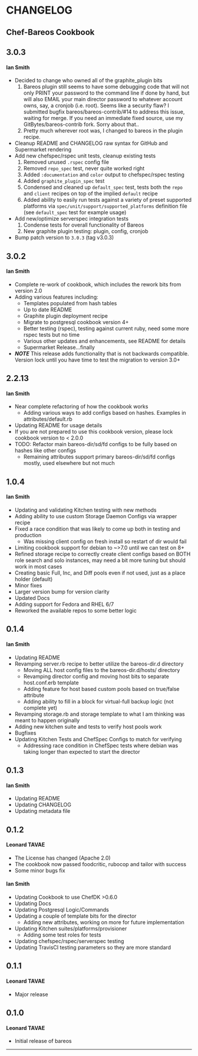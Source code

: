 CHANGELOG
=========
Chef-Bareos Cookbook
--------------------

3.0.3
-----
#### Ian Smith
  * Decided to change who owned all of the graphite_plugin bits
    1. Bareos plugin still seems to have some debugging code that will not only PRINT your password to the command line if done by hand, but will also EMAIL your main director password to whatever account owns, say, a cronjob (i.e. root). Seems like a security flaw? I submitted bugfix bareos/bareos-contrib/#14 to address this issue, waiting for merge. If you need an immediate fixed source, use my GitBytes/bareos-contrib fork. Sorry about that..
    1. Pretty much wherever root was, I changed to bareos in the plugin recipe.
  * Cleanup README and CHANGELOG raw syntax for GitHub and Supermarket rendering
  * Add new chefspec/rspec unit tests, cleanup existing tests
    1. Removed unused `.rspec` config file
    1. Removed `repo_spec` test, never quite worked right
    1. Added `:documentation` and `color` output to chefspec/rspec testing
    1. Added `graphite_plugin_spec` test
    1. Condensed and cleaned up `default_spec` test, tests both the `repo` and `client` recipes on top of the implied `default` recipe
    1. Added ability to easily run tests against a variety of preset supported platforms via `spec/unit/support/supported_platforms` definition file (see `default_spec` test for example usage)
  * Add new/optimize serverspec integration tests
    1. Condense tests for overall functionality of Bareos
    1. New graphite plugin testing: plugin, config, cronjob
  * Bump patch version to `3.0.3` (tag v3.0.3)

3.0.2
-----
#### Ian Smith

  * Complete re-work of cookbook, which includes the rework bits from version 2.0
  * Adding various features including:
    * Templates populated from hash tables
    * Up to date README
    * Graphite plugin deployment recipe
    * Migrate to postgresql cookbook version 4+
    * Better testing (rspec), testing against current ruby, need some more rspec tests but no time
    * Various other updates and enhancements, see README for details
    * Supermarket Release...finally
  * ***NOTE*** This release adds functionality that is not backwards compatible. Version lock until you have time to test the migration to version 3.0+

2.2.13
------
#### Ian Smith
  * Near complete refactoring of how the cookbook works
    * Adding various ways to add configs based on hashes. Examples in attributes/default.rb
  * Updating README for usage details
  * If you are not prepared to use this cookbook version, please lock cookbook version to < 2.0.0
  * TODO: Refactor main bareos-dir/sd/fd configs to be fully based on hashes like other configs
    * Remaining attributes support primary bareos-dir/sd/fd configs mostly, used elsewhere but not much

1.0.4
-----
#### Ian Smith
  * Updating and validating Kitchen testing with new methods
  * Adding ability to use custom Storage Daemon Configs via wrapper recipe
  * Fixed a race condition that was likely to come up both in testing and production
    * Was missing client config on fresh install so restart of dir would fail
  * Limiting cookbook support for debian to ~>7.0 until we can test on 8+
  * Refined storage recipe to correctly create client configs based on BOTH role search and solo instances, may need a bit more tuning but should work in most cases
  * Creating basic Full, Inc, and Diff pools even if not used, just as a place holder (default)
  * Minor fixes
  * Larger version bump for version clarity
  * Updated Docs
  * Adding support for Fedora and RHEL 6/7
  * Reworked the available repos to some better logic

0.1.4
-----
#### Ian Smith
  * Updating README
  * Revamping server.rb recipe to better utilize the bareos-dir.d directory
    * Moving ALL host config files to the bareos-dir.d/hosts/ directory
    * Revamping director config and moving host bits to separate host.conf.erb template
    * Adding feature for host based custom pools based on true/false attribute
    * Adding ability to fill in a block for virtual-full backup logic (not complete yet)
  * Revamping storage.rb and storage template to what I am thinking was meant to happen originally
  * Adding new kitchen suite and tests to verify host pools work
  * Bugfixes
  * Updating Kitchen Tests and ChefSpec Configs to match for verifying
    * Addressing race condition in ChefSpec tests where debian was taking
      longer than expected to start the director

0.1.3
-----
#### Ian Smith
  * Updating README
  * Updating CHANGELOG
  * Updating metadata file

0.1.2
-----
#### Leonard TAVAE
  * The License has changed (Apache 2.0)
  * The cookbook now passed foodcritic, rubocop and tailor with success
  * Some minor bugs fix

#### Ian Smith
  * Updating Cookbook to use ChefDK >0.6.0
  * Updating Docs
  * Updating Postgresql Logic/Commands
  * Updating a couple of template bits for the director
    * Adding new attributes, working on more for future implementation
  * Updating Kitchen suites/platforms/provisioner
    * Adding some test roles for tests
  * Updating chefspec/rspec/serverspec testing
  * Updating TravisCI testing parameters so they are more standard

0.1.1
-----
#### Leonard TAVAE
  * Major release

0.1.0
-----
#### Leonard TAVAE
  * Initial release of bareos
- - -
